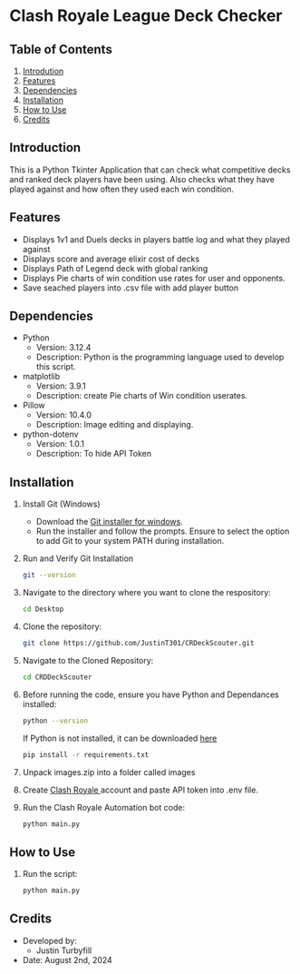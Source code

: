 # Clash Royale League Deck Checker

## Table of Contents
1. [Introdution](#introduction)
2. [Features](#features)
3. [Dependencies](#dependencies)
4. [Installation](#installation)
5. [How to Use](#how-to-use)
6. [Credits](#credits)

## Introduction
This is a Python Tkinter Application that can check what competitive decks and ranked deck players have been using. Also checks what they have played against and how often they used each win condition.

## Features
- Displays 1v1 and Duels decks in players battle log and what they played against
- Displays score and average elixir cost of decks
- Displays Path of Legend deck with global ranking
- Displays Pie charts of win condition use rates for user and opponents.
- Save seached players into .csv file with add player button

## Dependencies
* Python
   * Version: 3.12.4
   * Description: Python is the programming language used to develop this script.
* matplotlib
   * Version: 3.9.1
   * Description: create Pie charts of Win condition userates.
* Pillow
   * Version: 10.4.0
   * Description: Image editing and displaying.
* python-dotenv
   * Version: 1.0.1
   * Description: To hide API Token


## Installation
1. Install Git (Windows)
   * Download the [Git installer for windows](https://gitforwindows.org/).
   * Run the installer and follow the prompts. Ensure to select the option to add Git to your system PATH during installation.
2. Run and Verify Git Installation
   ```sh
   git --version
   ```
3. Navigate to the directory where you want to clone the respository:
   ```sh
   cd Desktop
   ```
4. Clone the repository:
   ```sh
   git clone https://github.com/JustinT301/CRDeckScouter.git
   ```
5. Navigate to the Cloned Repository:
   ```sh
   cd CRDDeckScouter
   ```
6. Before running the code, ensure you have Python and Dependances installed:
   ```sh
   python --version
   ```
   If Python is not installed, it can be downloaded [here](https://www.python.org/downloads/release/python-3124/)
   ```sh
   pip install -r requirements.txt
   ```

7. Unpack images.zip into a folder called images

8. Create [Clash Royale ](https://developer.clashroyale.com/#/) account and paste API token into .env file.

9. Run the Clash Royale Automation bot code:
   ```sh
   python main.py
   ```
## How to Use
1. Run the script:
   ```sh
   python main.py
   ```

## Credits
* Developed by:
   * Justin Turbyfill
* Date: August 2nd, 2024
